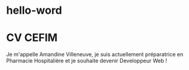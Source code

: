 # hello-word
<h1> CV CEFIM</h1>
  
Je m'appelle Amandine Villeneuve, je suis actuellement préparatrice en Pharmacie Hospitalière et je souhaite devenir Developpeur Web !
